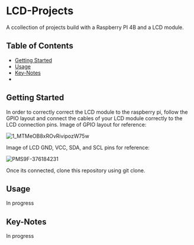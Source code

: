 # LCD-Projects

A ccollection of projects build with a Raspberry PI 4B and a LCD module.

## Table of Contents
- [Getting Started](#getting-started)
- [Usage](#usage)
- [Key-Notes](#key-notes)
- 
## Getting Started
In order to correctly correct the LCD module to the raspberry pi, follow the GPIO layout and connect the cables of your LCD module correctly to the LCD connection pins.
Image of GPIO layout for reference:

![1_MTMeOB8xROvRivipozW75w](https://github.com/cruzjuan298/LCD-Projects/assets/105023616/292c175e-fa8b-4431-8f83-0bac3fde4e8a)

Image of LCD GND, VCC, SDA, and SCL pins for reference:

![PMS9F-376184231](https://github.com/cruzjuan298/LCD-Projects/assets/105023616/97897347-4d99-4d14-82ef-b79eef7bdc44)

Once its connected, clone this repository using git clone.


## Usage
In progress

## Key-Notes
In progress
